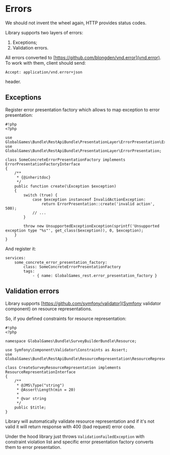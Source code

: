 Errors
====== 

We should not invent the wheel again, HTTP provides status codes.

Library supports two layers of errors: 

1. Exceptions; 
2. Validation errors.  

All errors converted to [https://github.com/blongden/vnd.error](vnd.error). To work with them, client 
should send: 

```
Accept: application/vnd.error+json
```

header.

Exceptions
----------

Register error presentation factory which allows to map exception to error presentation: 

```
#!php
<?php 
 
use GlobalGames\Bundle\RestApiBundle\PresentationLayer\ErrorPresentation\Exception\UnsupportedExceptionException;
use GlobalGames\Bundle\RestApiBundle\PresentationLayer\ErrorPresentation;

class SomeConcreteErrorPresentationFactory implements ErrorPresentationFactoryInterface
{
    /**
     * {@inheritdoc}
     */
    public function create(\Exception $exception)
    {
        switch (true) {
            case $exception instanceof InvalidActionException:
                return ErrorPresentation::create('invalid action', 500);
            // ...
        }

        throw new UnsupportedExceptionException(sprintf('Unsupported exception type "%s"', get_class($exception)), 0, $exception);
    }
}
```

And register it: 

```
services: 
    some_concrete_error_presentation_factory:
        class: SomeConcreteErrorPresentationFactory
        tags:
            - { name: GlobalGames_rest.error_presentation_factory }
```

Validation errors 
-----------------

Library supports [https://github.com/symfony/validator](Symfony validator component) on resource representations. 

So, if you defined constraints for resource representation: 

```
#!php
<?php 
 
namespace GlobalGames\Bundle\SurveyBuilderBundle\Resource;

use Symfony\Component\Validator\Constraints as Assert;
use GlobalGames\Bundle\RestApiBundle\ResourceRepresentation\ResourceRepresentationInterface;

class CreateSurveyResourceRepresentation implements ResourceRepresentationInterface
{
    /**
     * @JMS\Type("string")
     * @Assert\Length(min = 20)
     *
     * @var string
     */
    public $title;
}
```

Library will automatically validate resource representation and if it's not valid it will return response with 
400 (bad request) error code. 

Under the hood library just throws `ValidationFailedException` with constraint violation list and specific 
error presentation factory converts them to error presentation. 
